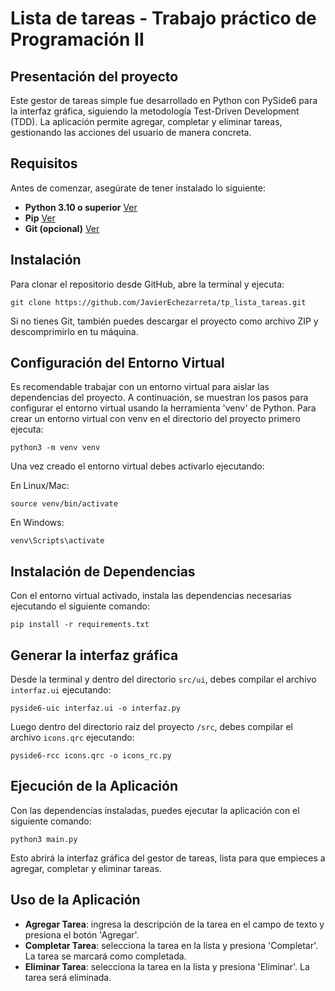 # Lista de tareas - Trabajo práctico de Programación II

## Presentación del proyecto

Este gestor de tareas simple fue desarrollado en Python con PySide6 para la interfaz gráfica, siguiendo la metodología Test-Driven Development (TDD). La aplicación permite agregar, completar y eliminar tareas, gestionando las acciones del usuario de manera concreta.

## Requisitos

Antes de comenzar, asegúrate de tener instalado lo siguiente:

- **Python 3.10 o superior** [Ver](https://kinsta.com/es/base-de-conocimiento/instalar-python/)
- **Pip** [Ver](https://tecnonucleous.com/2018/01/28/como-instalar-pip-para-python-en-windows-mac-y-linux/)
- **Git (opcional)** [Ver](https://www.hostinger.com.ar/tutoriales/instalar-git-en-distintos-sistemas-operativos)

## Instalación

Para clonar el repositorio desde GitHub, abre la terminal y ejecuta:
```
git clone https://github.com/JavierEchezarreta/tp_lista_tareas.git
```
Si no tienes Git, también puedes descargar el proyecto como archivo ZIP y descomprimirlo en tu máquina.

## Configuración del Entorno Virtual

Es recomendable trabajar con un entorno virtual para aislar las dependencias del proyecto. A continuación, se muestran los pasos para configurar el entorno virtual usando la herramienta 'venv' de Python. Para crear un entorno virtual con venv en el directorio del proyecto primero ejecuta:
```
python3 -m venv venv
```
Una vez creado el entorno virtual debes activarlo ejecutando:

En Linux/Mac:
```
source venv/bin/activate
```
En Windows:
```
venv\Scripts\activate
```

## Instalación de Dependencias

Con el entorno virtual activado, instala las dependencias necesarias ejecutando el siguiente comando:
```
pip install -r requirements.txt
```

## Generar la interfaz gráfica

Desde la terminal y dentro del directorio `src/ui`, debes compilar el archivo `interfaz.ui` ejecutando:

```
pyside6-uic interfaz.ui -o interfaz.py
```

Luego dentro del directorio raiz del proyecto `/src`, debes compilar el archivo `icons.qrc` ejecutando:

```
pyside6-rcc icons.qrc -o icons_rc.py
```

## Ejecución de la Aplicación

Con las dependencias instaladas, puedes ejecutar la aplicación con el siguiente comando:
```
python3 main.py
```
Esto abrirá la interfaz gráfica del gestor de tareas, lista para que empieces a agregar, completar y eliminar tareas.

## Uso de la Aplicación

- **Agregar Tarea**: ingresa la descripción de la tarea en el campo de texto y presiona el botón 'Agregar'.
- **Completar Tarea**: selecciona la tarea en la lista y presiona 'Completar'. La tarea se marcará como completada.
- **Eliminar Tarea**: selecciona la tarea en la lista y presiona 'Eliminar'. La tarea será eliminada.
